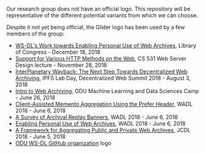 Our research group does not have an official logo. This repository will be representative of the different potential variants from which we can choose.

Despite it not yet being official, the Glider logo has been used by a few members of the group:
* [WS-DL's Work towards Enabling Personal Use of Web Archives](https://www.slideshare.net/mweigle/wsdls-work-towards-enabling-personal-use-of-web-archives-126145392), Library of Congress - December 18, 2018
* [Support for Various HTTP Methods on the Web](https://www.slideshare.net/ibnesayeed/support-for-various-http-methods-on-the-web), CS 531 Web Server Design lecture - November 28, 2018
* [InterPlanetary Wayback: The Next Step Towards Decentralized Web Archiving](https://www.slideshare.net/ibnesayeed/interplanetary-wayback-the-next-step-towards-decentralized-web-archiving-108525567), IPFS Lab Day, Decentralized Web Summit 2018 - August 3, 2018
* [Intro to Web Archiving](https://www.slideshare.net/mweigle/intro-to-web-archiving), ODU Machine Learning and Data Sciences Camp - June 26, 2018
* [Client-Assisted Memento Aggregation Using the Prefer Header](https://docs.google.com/presentation/d/1m9gAEAIW_5aySNCWhkafNiszSIAUc568TysKG-vGgHY), WADL 2018 - June 6, 2018
* [A Survey of Archival Replay Banners](https://www.cs.odu.edu/~salam/Banner.pdf), WADL 2018 - June 6, 2018
* [Enabling Personal Use of Web Archives](https://www.slideshare.net/mweigle/enabling-personal-use-of-web-archives?qid=118a1fce-bf21-4c22-bdbd-d4d5fd4df5ce), WADL 2018 - June 6, 2018
* [A Framework for Aggregating Public and Private Web Archives](https://www.slideshare.net/matkelly01/a-framework-for-aggregating-public-and-private-web-archives-100797903), JCDL 2018 - June 5, 2018
* [ODU WS-DL GitHub organization](https://github.com/oduwsdl) logo
